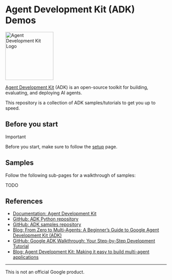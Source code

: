# Agent Development Kit (ADK) Demos

<img src="https://github.com/google/adk-docs/blob/main/docs/assets/agent-development-kit.png" alt="Agent Development Kit Logo" width="150">

[Agent Development Kit](https://github.com/google/adk-python) (ADK) is an open-source toolkit for building, evaluating,
and deploying AI agents. 

This repository is a collection of ADK samples/tutorials to get you up to speed. 

## Before you start

> [!IMPORTANT]  
> Before you start, make sure to follow the [setup](setup.md) page.

## Samples

Follow the following sub-pages for a walkthrough of samples:

TODO

## References

* [Documentation: Agent Development Kit](https://google.github.io/adk-docs/)
* [GitHub: ADK Python repository](https://github.com/google/adk-python)
* [GitHub: ADK samples repository](https://github.com/google/adk-samples)
* [Blog: From Zero to Multi-Agents: A Beginner’s Guide to Google Agent Development Kit (ADK)](https://medium.com/@sokratis.kartakis/from-zero-to-multi-agents-a-beginners-guide-to-google-agent-development-kit-adk-b56e9b5f7861)
* [GitHub: Google ADK Walkthrough: Your Step-by-Step Development Tutorial](https://github.com/sokart/adk-walkthrough/tree/main)
* [Blog: Agent Development Kit: Making it easy to build multi-agent applications](https://developers.googleblog.com/en/agent-development-kit-easy-to-build-multi-agent-applications/)

-------

This is not an official Google product.
